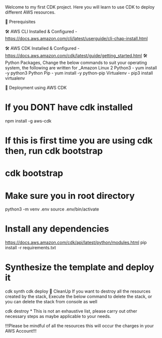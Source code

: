 Welcome to my first CDK project.
Here you will learn to use CDK to deploy different AWS resources. 

🧰 Prerequisites

🛠 AWS CLI Installed & Configured - https://docs.aws.amazon.com/cli/latest/userguide/cli-chap-install.html

🛠 AWS CDK Installed & Configured - https://docs.aws.amazon.com/cdk/latest/guide/getting_started.html
🛠 Python Packages, Change the below commands to suit your operating system, the following are written for _Amazon Linux 2
Python3 - yum install -y python3
Python Pip - yum install -y python-pip
Virtualenv - pip3 install virtualenv

🚀 Deployment using AWS CDK
# If you DONT have cdk installed
npm install -g aws-cdk
# If this is first time you are using cdk then, run cdk bootstrap
# cdk bootstrap


# Make sure you in root directory
python3 -m venv .env
source .env/bin/activate
# Install any dependencies
https://docs.aws.amazon.com/cdk/api/latest/python/modules.html
pip install -r requirements.txt

# Synthesize the template and deploy it
cdk synth
cdk deploy
🧹 CleanUp
If you want to destroy all the resources created by the stack, Execute the below command to delete the stack, or you can delete the stack from console as well

cdk destroy *
This is not an exhaustive list, please carry out other necessary steps as maybe applicable to your needs.

!!!Please be mindful of all the resources this will occur the charges in your AWS Account!!!
